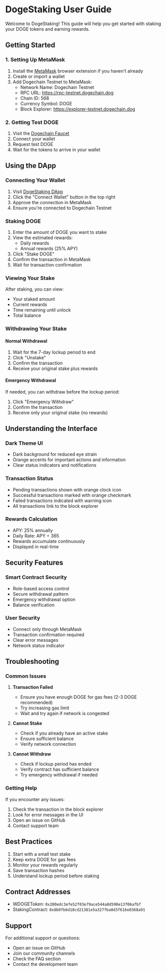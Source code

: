# DogeStaking User Guide

Welcome to DogeStaking! This guide will help you get started with staking your DOGE tokens and earning rewards.

## Getting Started

### 1. Setting Up MetaMask

1. Install the [MetaMask](https://metamask.io/) browser extension if you haven't already
2. Create or import a wallet
3. Add Dogechain Testnet to MetaMask:
   - Network Name: Dogechain Testnet
   - RPC URL: https://rpc-testnet.dogechain.dog
   - Chain ID: 568
   - Currency Symbol: DOGE
   - Block Explorer: https://explorer-testnet.dogechain.dog

### 2. Getting Test DOGE

1. Visit the [Dogechain Faucet](https://faucet.dogechain.dog)
2. Connect your wallet
3. Request test DOGE
4. Wait for the tokens to arrive in your wallet

## Using the DApp

### Connecting Your Wallet

1. Visit [DogeStaking DApp](http://localhost:5173)
2. Click the "Connect Wallet" button in the top right
3. Approve the connection in MetaMask
4. Ensure you're connected to Dogechain Testnet

### Staking DOGE

1. Enter the amount of DOGE you want to stake
2. View the estimated rewards:
   - Daily rewards
   - Annual rewards (25% APY)
3. Click "Stake DOGE"
4. Confirm the transaction in MetaMask
5. Wait for transaction confirmation

### Viewing Your Stake

After staking, you can view:
- Your staked amount
- Current rewards
- Time remaining until unlock
- Total balance

### Withdrawing Your Stake

#### Normal Withdrawal
1. Wait for the 7-day lockup period to end
2. Click "Unstake"
3. Confirm the transaction
4. Receive your original stake plus rewards

#### Emergency Withdrawal
If needed, you can withdraw before the lockup period:
1. Click "Emergency Withdraw"
2. Confirm the transaction
3. Receive only your original stake (no rewards)

## Understanding the Interface

### Dark Theme UI
- Dark background for reduced eye strain
- Orange accents for important actions and information
- Clear status indicators and notifications

### Transaction Status
- Pending transactions shown with orange clock icon
- Successful transactions marked with orange checkmark
- Failed transactions indicated with warning icon
- All transactions link to the block explorer

### Rewards Calculation
- APY: 25% annually
- Daily Rate: APY ÷ 365
- Rewards accumulate continuously
- Displayed in real-time

## Security Features

### Smart Contract Security
- Role-based access control
- Secure withdrawal pattern
- Emergency withdrawal option
- Balance verification

### User Security
- Connect only through MetaMask
- Transaction confirmation required
- Clear error messages
- Network status indicator

## Troubleshooting

### Common Issues

1. **Transaction Failed**
   - Ensure you have enough DOGE for gas fees (2-3 DOGE recommended)
   - Try increasing gas limit
   - Wait and try again if network is congested

2. **Cannot Stake**
   - Check if you already have an active stake
   - Ensure sufficient balance
   - Verify network connection

3. **Cannot Withdraw**
   - Check if lockup period has ended
   - Verify contract has sufficient balance
   - Try emergency withdrawal if needed

### Getting Help

If you encounter any issues:
1. Check the transaction in the block explorer
2. Look for error messages in the UI
3. Open an issue on GitHub
4. Contact support team

## Best Practices

1. Start with a small test stake
2. Keep extra DOGE for gas fees
3. Monitor your rewards regularly
4. Save transaction hashes
5. Understand lockup period before staking

## Contract Addresses

- WDOGEToken: `0x200edc3efe52f03e79ace544a8d590e13f06afbf`
- StakingContract: `0x8b0fb6d18cd21381e5a327fba0d3f616e0368a91`

## Support

For additional support or questions:
- Open an issue on GitHub
- Join our community channels
- Check the FAQ section
- Contact the development team
